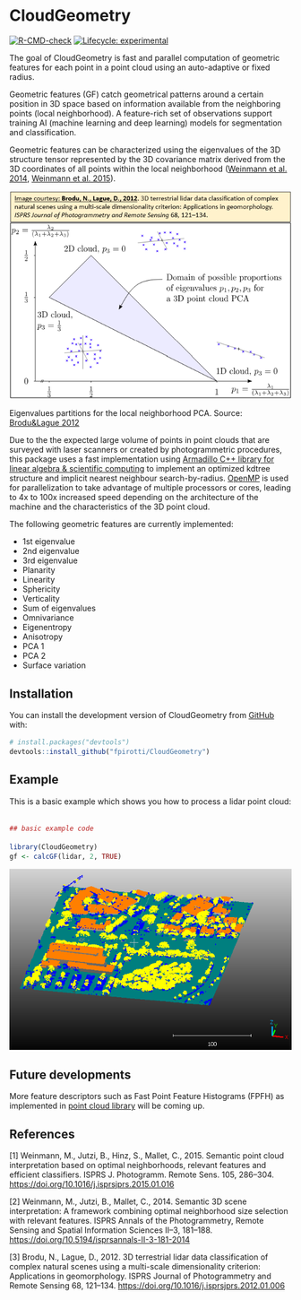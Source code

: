 # CloudGeometry

<!-- badges: start -->

[![R-CMD-check](https://github.com/fpirotti/CloudGeometry/actions/workflows/R-CMD-check.yaml/badge.svg)](https://github.com/fpirotti/CloudGeometry/actions/workflows/R-CMD-check.yaml) [![Lifecycle: experimental](https://img.shields.io/badge/lifecycle-experimental-orange.svg)](https://lifecycle.r-lib.org/articles/stages.html#experimental)

<!-- badges: end -->

The goal of CloudGeometry is fast and parallel computation of geometric features for each point in a point cloud using an auto-adaptive or fixed radius.

Geometric features (GF) catch geometrical patterns around a certain position in 3D space based on information available from the neighboring points (local neighborhood). A feature-rich set of observations support training AI (machine learning and deep learning) models for segmentation and classification.

Geometric features can be characterized using the eigenvalues of the 3D structure tensor represented by the 3D covariance matrix derived from the 3D coordinates of all points within the local neighborhood ([Weinmann et al. 2014](#2), [Weinmann et al. 2015](#1)).

[![](images/clipboard-2941799751.png)](https://arxiv.org/abs/1107.0550)

Eigenvalues partitions for the local neighborhood PCA. Source: [Brodu&Lague 2012](#3)

Due to the the expected large volume of points in point clouds that are surveyed with laser scanners or created by photogrammetric procedures, this package uses a fast implementation using [Armadillo C++ library for linear algebra & scientific computing](https://arma.sourceforge.net/) to implement an optimized kdtree structure and implicit nearest neighbour search-by-radius. [OpenMP](https://www.openmp.org/ "https://www.openmp.org/") is used for parallelization to take advantage of multiple processors or cores, leading to 4x to 100x increased speed depending on the architecture of the machine and the characteristics of the 3D point cloud.

The following geometric features are currently implemented:

-   1st eigenvalue
-   2nd eigenvalue
-   3rd eigenvalue
-   Planarity
-   Linearity
-   Sphericity
-   Verticality
-   Sum of eigenvalues
-   Omnivariance
-   Eigenentropy
-   Anisotropy
-   PCA 1
-   PCA 2
-   Surface variation

## Installation

You can install the development version of CloudGeometry from [GitHub](https://github.com/) with:

``` r
# install.packages("devtools")
devtools::install_github("fpirotti/CloudGeometry")
```

## Example

This is a basic example which shows you how to process a lidar point cloud:

``` r

## basic example code

library(CloudGeometry)
gf <- calcGF(lidar, 2, TRUE)
```

![](images/clipboard-3962452338.png)

## Future developments

More feature descriptors such as Fast Point Feature Histograms (FPFH) as implemented in [point cloud library](https://pcl.readthedocs.io/) will be coming up.

## References

<a id="1">[1]</a> Weinmann, M., Jutzi, B., Hinz, S., Mallet, C., 2015. Semantic point cloud interpretation based on optimal neighborhoods, relevant features and efficient classifiers. ISPRS J. Photogramm. Remote Sens. 105, 286–304. <https://doi.org/10.1016/j.isprsjprs.2015.01.016>

<a id="2">[2]</a> Weinmann, M., Jutzi, B., Mallet, C., 2014. Semantic 3D scene interpretation: A framework combining optimal neighborhood size selection with relevant features. ISPRS Annals of the Photogrammetry, Remote Sensing and Spatial Information Sciences II–3, 181–188. <https://doi.org/10.5194/isprsannals-II-3-181-2014>

<a id="3">[3]</a>  Brodu, N., Lague, D., 2012. 3D terrestrial lidar data classification of complex natural scenes using a multi-scale dimensionality criterion: Applications in geomorphology. ISPRS Journal of Photogrammetry and Remote Sensing 68, 121–134. <https://doi.org/10.1016/j.isprsjprs.2012.01.006> 
